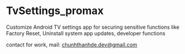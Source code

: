 # TvSettings_promax
Customize Android TV settings app for securing sensitive functions like Factory Reset, Uninstall system app updates, developer functions

contact for work, mail: chunhthanhde.dev@gmail.com
